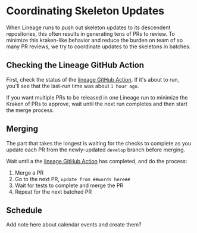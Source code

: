 # Coordinating Skeleton Updates #

When Lineage runs to push out skeleton updates to its descendent
repositories, this often results in generating tens of PRs to review. To
minimize this kraken-like behavior and reduce the burden on team of so many
PR reviews, we try to coordinate updates to the skeletons in batches.

## Checking the Lineage GitHub Action ##

First, check the status of the [lineage GitHub Action]. If it's about to run,
you'll see that the last-run time was about `1 hour ago`.

If you want multiple PRs to be released in one Lineage run to minimize
the Kraken of PRs to approve, wait until the next run completes and then start
the merge process.

## Merging ##

The part that takes the longest is waiting for the checks to complete as you
update each PR from the newly-updated `develop` branch before merging.

Wait until a the [lineage GitHub Action] has completed, and do the process:

1. Merge a PR
2. Go to the next PR, `update from ##words here##`
3. Wait for tests to complete and merge the PR
4. Repeat for the next batched PR

## Schedule ##

Add note here about calendar events and create them?

<!-- Links for use throughout the checklist -->
[lineage GitHub Action]: https://github.com/cisagov/action-lineage/actions?query=workflow%3Alineage_scan
